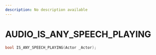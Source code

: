 ```yaml
---
description: No description available 
---
```


# AUDIO\_IS_ANY_SPEECH_PLAYING

```cpp
bool IS_ANY_SPEECH_PLAYING(Actor _Actor);
```